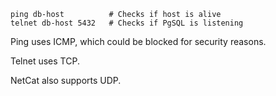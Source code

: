 ```shell
ping db-host          # Checks if host is alive
telnet db-host 5432   # Checks if PgSQL is listening
```

Ping uses ICMP, which could be blocked for security reasons.

Telnet uses TCP.

NetCat also supports UDP.

